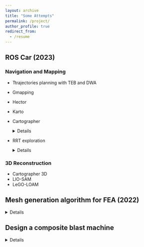 ```yaml
---
layout: archive
title: "Some Attempts"
permalink: /project/
author_profile: true
redirect_from:
  - /resume
---
```


## ROS Car (2023)

### Navigation and Mapping
- Ttrajectories planning with TEB and DWA
- Gmapping
- Hector
- Karto
- Cartographer
   <details> 
  <img src = "/files/Figure_5.png" alt = "figure" width = 400 height = 400> 
  </details>
  
- RRT exploration
  <details>
  <img src = "/files/Figure_4.png" alt = "figure" width = 400 height = 400>
  </details>
  

### 3D Reconstruction
- Cartographer 3D
- LIO-SAM
- LeGO-LOAM



## Mesh generation algorithm for FEA (2022)
  
  <details> 
  <img src = "/files/Figure_center.png" alt = "figure" width = 600 height = 400>
  
  </details>

## Design a composite blast machine 
 <details> 
  <img src = "/files/1.png" alt = "figure" width = 600 height = 400> <img src = "/files/2.png" alt = "figure" width = 600 height = 400>
  
  </details>









